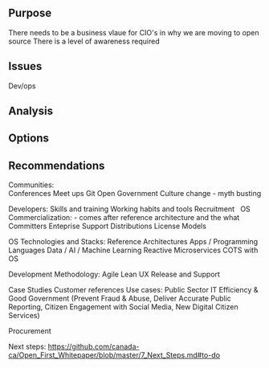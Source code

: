 ## Purpose

There needs to be a business vlaue for CIO's in why we are moving to open source
There is a level of awareness required 

## Issues

Dev/ops 

## Analysis

## Options

## Recommendations 

Communities:  
Conferences
Meet ups 
Git
Open Government 
Culture change - myth busting 

Developers:
Skills and training
Working habits and tools 
Recruitment
 
OS
Commercialization: - comes after reference architecture and the what
Committers 
Enteprise Support
Distributions 
License Models 

OS Technologies and Stacks:
Reference Architectures 
Apps / Programming Languages 
Data / AI / Machine Learning 
Reactive 
Microservices 
COTS with OS 

Development Methodology: 
Agile 
Lean 
UX 
Release and Support 

Case Studies
Customer references
Use cases: Public Sector IT Efficiency & Good Government (Prevent Fraud
& Abuse, Deliver Accurate Public Reporting, Citizen Engagement with Social
Media, New Digital Citizen Services) 

Procurement 

Next steps: https://github.com/canada-ca/Open_First_Whitepaper/blob/master/7_Next_Steps.md#to-do

